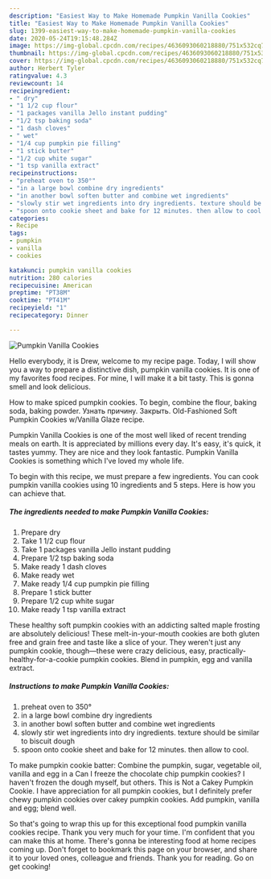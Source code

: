 ```yaml
---
description: "Easiest Way to Make Homemade Pumpkin Vanilla Cookies"
title: "Easiest Way to Make Homemade Pumpkin Vanilla Cookies"
slug: 1399-easiest-way-to-make-homemade-pumpkin-vanilla-cookies
date: 2020-05-24T19:15:48.284Z
image: https://img-global.cpcdn.com/recipes/4636093060218880/751x532cq70/pumpkin-vanilla-cookies-recipe-main-photo.jpg
thumbnail: https://img-global.cpcdn.com/recipes/4636093060218880/751x532cq70/pumpkin-vanilla-cookies-recipe-main-photo.jpg
cover: https://img-global.cpcdn.com/recipes/4636093060218880/751x532cq70/pumpkin-vanilla-cookies-recipe-main-photo.jpg
author: Herbert Tyler
ratingvalue: 4.3
reviewcount: 14
recipeingredient:
- " dry"
- "1 1/2 cup flour"
- "1 packages vanilla Jello instant pudding"
- "1/2 tsp baking soda"
- "1 dash cloves"
- " wet"
- "1/4 cup pumpkin pie filling"
- "1 stick butter"
- "1/2 cup white sugar"
- "1 tsp vanilla extract"
recipeinstructions:
- "preheat oven to 350°"
- "in a large bowl combine dry ingredients"
- "in another bowl soften butter and combine wet ingredients"
- "slowly stir wet ingredients into dry ingredients. texture should be similar to biscuit dough"
- "spoon onto cookie sheet and bake for 12 minutes. then allow to cool."
categories:
- Recipe
tags:
- pumpkin
- vanilla
- cookies

katakunci: pumpkin vanilla cookies 
nutrition: 280 calories
recipecuisine: American
preptime: "PT38M"
cooktime: "PT41M"
recipeyield: "1"
recipecategory: Dinner

---
```



![Pumpkin Vanilla Cookies](https://img-global.cpcdn.com/recipes/4636093060218880/751x532cq70/pumpkin-vanilla-cookies-recipe-main-photo.jpg)

Hello everybody, it is Drew, welcome to my recipe page. Today, I will show you a way to prepare a distinctive dish, pumpkin vanilla cookies. It is one of my favorites food recipes. For mine, I will make it a bit tasty. This is gonna smell and look delicious.

How to make spiced pumpkin cookies. To begin, combine the flour, baking soda, baking powder. Узнать причину. Закрыть. Old-Fashioned Soft Pumpkin Cookies w/Vanilla Glaze recipe.

Pumpkin Vanilla Cookies is one of the most well liked of recent trending meals on earth. It is appreciated by millions every day. It's easy, it's quick, it tastes yummy. They are nice and they look fantastic. Pumpkin Vanilla Cookies is something which I've loved my whole life.


To begin with this recipe, we must prepare a few ingredients. You can cook pumpkin vanilla cookies using 10 ingredients and 5 steps. Here is how you can achieve that.

<!--inarticleads1-->

##### The ingredients needed to make Pumpkin Vanilla Cookies:

1. Prepare  dry
1. Take 1 1/2 cup flour
1. Take 1 packages vanilla Jello instant pudding
1. Prepare 1/2 tsp baking soda
1. Make ready 1 dash cloves
1. Make ready  wet
1. Make ready 1/4 cup pumpkin pie filling
1. Prepare 1 stick butter
1. Prepare 1/2 cup white sugar
1. Make ready 1 tsp vanilla extract


These healthy soft pumpkin cookies with an addicting salted maple frosting are absolutely delicious! These melt-in-your-mouth cookies are both gluten free and grain free and taste like a slice of your. They weren&#39;t just any pumpkin cookie, though—these were crazy delicious, easy, practically-healthy-for-a-cookie pumpkin cookies. Blend in pumpkin, egg and vanilla extract. 

<!--inarticleads2-->

##### Instructions to make Pumpkin Vanilla Cookies:

1. preheat oven to 350°
1. in a large bowl combine dry ingredients
1. in another bowl soften butter and combine wet ingredients
1. slowly stir wet ingredients into dry ingredients. texture should be similar to biscuit dough
1. spoon onto cookie sheet and bake for 12 minutes. then allow to cool.


To make pumpkin cookie batter: Combine the pumpkin, sugar, vegetable oil, vanilla and egg in a Can I freeze the chocolate chip pumpkin cookies? I haven&#39;t frozen the dough myself, but others. This is Not a Cakey Pumpkin Cookie. I have appreciation for all pumpkin cookies, but I definitely prefer chewy pumpkin cookies over cakey pumpkin cookies. Add pumpkin, vanilla and egg; blend well. 

So that's going to wrap this up for this exceptional food pumpkin vanilla cookies recipe. Thank you very much for your time. I'm confident that you can make this at home. There's gonna be interesting food at home recipes coming up. Don't forget to bookmark this page on your browser, and share it to your loved ones, colleague and friends. Thank you for reading. Go on get cooking!
